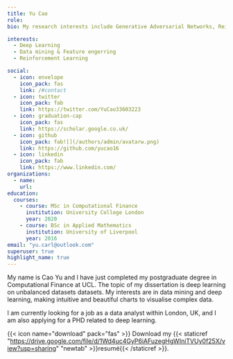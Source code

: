```yaml
---
title: Yu Cao
role: 
bio: My research interests include Generative Adversarial Networks, Reinforcement Learning and Information Security.

interests:
  - Deep Learning
  - Data mining & Feature engerring
  - Reinforcement Learning

social:
  - icon: envelope
    icon_pack: fas
    link: /#contact
  - icon: twitter
    icon_pack: fab
    link: https://twitter.com/YuCao33603223
  - icon: graduation-cap
    icon_pack: fas
    link: https://scholar.google.co.uk/
  - icon: github
    icon_pack: fab![](/authors/admin/avatarw.png)
    link: https://github.com/yucao16
  - icon: linkedin
    icon_pack: fab
    link: https://www.linkedin.com/
organizations:
  - name: 
    url: 
education:
  courses:
    - course: MSc in Computational Finance
      institution: University College London
      year: 2020
    - course: BSc in Applied Mathematics
      institution: University of Liverpool
      year: 2016
email: "yu.carl@outlook.com"
superuser: true
highlight_name: true
---
```


My name is Cao Yu and I have just completed my postgraduate degree in Computational Finance at UCL. The topic of my dissertation is deep learning on unbalanced datasets datasets. My interests are in data mining and deep learning, making intuitive and beautiful charts to visualise complex data.

I am currently looking for a job as a data analyst within London, UK, and I am also applying for a PHD related to deep learning.

{{< icon name="download" pack="fas" >}} Download my {{< staticref "https://drive.google.com/file/d/1Wd4uc4GyP6iAFuzegHgWIniTVUy0f25X/view?usp=sharing" "newtab" >}}resumé{{< /staticref >}}.

